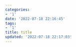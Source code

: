 ```yaml
---
categories:
- '1'
date: '2022-07-18 22:16:45'
tags:
- '1'
title: title
updated: '2022-07-18 22:17:03'
---
```


